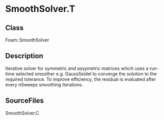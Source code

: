 # SmoothSolver.T 
## Class
Foam::SmoothSolver

## Description
Iterative solver for symmetric and assymetric matrices which uses a
run-time selected smoother e.g. GaussSeidel to converge the solution to
the required tolerance.  To improve efficiency, the residual is evaluated
after every nSweeps smoothing iterations.

## SourceFiles
SmoothSolver.C

